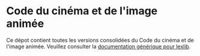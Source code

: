 # Code du cinéma et de l'image animée

Ce dépot contient toutes les versions consolidées du Code du cinéma et de l'image animée. Veuillez consulter la [documentation générique pour lexlib](https://github.com/lexlib/documentation/wiki).

